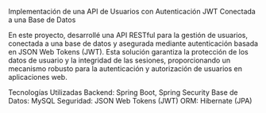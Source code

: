 Implementación de una API de Usuarios con Autenticación JWT Conectada a una Base de Datos

En este proyecto, desarrollé una API RESTful para la gestión de usuarios, conectada a una base de 
datos y asegurada mediante autenticación basada en JSON Web Tokens (JWT). Esta solución 
garantiza la protección de los datos de usuario y la integridad de las sesiones, proporcionando un 
mecanismo robusto para la autenticación y autorización de usuarios en aplicaciones web.

Tecnologías Utilizadas
Backend: Spring Boot, Spring Security
Base de Datos: MySQL
Seguridad: JSON Web Tokens (JWT)
ORM: Hibernate (JPA)
